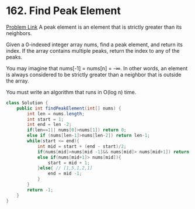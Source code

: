 # 162. Find Peak Element

[Problem Link](https://leetcode.com/problems/find-peak-element/)
A peak element is an element that is strictly greater than its neighbors.

Given a 0-indexed integer array nums, find a peak element, and return its index. If the array contains multiple peaks, return the index to any of the peaks.

You may imagine that nums[-1] = nums[n] = -∞. In other words, an element is always considered to be strictly greater than a neighbor that is outside the array.

You must write an algorithm that runs in O(log n) time.

```java
class Solution {
    public int findPeakElement(int[] nums) {
        int len = nums.length;
        int start = 1;
        int end = len -2;
        if(len==1|| nums[0]>nums[1]) return 0;
        else if (nums[len-1]>nums[len-2]) return len-1;
        while(start <= end){
            int mid = start + (end - start)/2;
            if(nums[mid]>nums[mid -1]&& nums[mid]> nums[mid+1]) return mid;
            else if(nums[mid+1]> nums[mid]){
                start = mid + 1;
            }else{ // [1,5,1,2,1]
                end = mid -1;
            }
        }
        return -1;
    }
}
```
